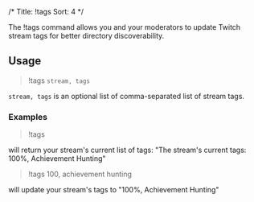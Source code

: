 /*
Title: !tags
Sort: 4
*/

The !tags command allows you and your moderators to update Twitch stream tags for better directory discoverability.

## Usage

> !tags `stream, tags`

`stream, tags` is an optional list of comma-separated list of stream tags.

### Examples

> !tags

will return your stream's current list of tags: "The stream's current tags: 100%, Achievement Hunting"

> !tags 100, achievement hunting

will update your stream's tags to "100%, Achievement Hunting"
